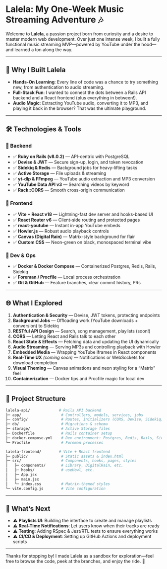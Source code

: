 # Lalela: My One-Week Music Streaming Adventure 🎶

Welcome to **Lalela**, a passion project born from curiosity and a desire to master modern web development. Over just one intense week, I built a fully functional music streaming MVP—powered by YouTube under the hood—and learned a ton along the way.

---

## 🚀 Why I Built Lalela

* **Hands-On Learning**: Every line of code was a chance to try something new, from authentication to audio streaming.
* **Full-Stack Fun**: I wanted to connect the dots between a Rails API backend and a React frontend (plus everything in between!).
* **Audio Magic**: Extracting YouTube audio, converting it to MP3, and playing it back in the browser? That was the ultimate playground.

---

## 🛠️ Technologies & Tools

### 🔧 Backend

* ✅ **Ruby on Rails (v8.0.2)** — API-centric with PostgreSQL
* ✅ **Devise & JWT** — Secure sign-up, login, and token revocation
* ✅ **Sidekiq & Redis** — Background jobs for heavy-lifting tasks
* ✅ **Active Storage** — File uploads & streaming
* ✅ **yt-dlp & FFmpeg** — YouTube audio extraction and MP3 conversion
* ✅ **YouTube Data API v3** — Searching videos by keyword
* ✅ **Rack::CORS** — Smooth cross-origin communication

### 🎨 Frontend

* ✅ **Vite + React v18** — Lightning-fast dev server and hooks-based UI
* ✅ **React Router v6** — Client-side routing and protected pages
* ✅ **react-youtube** — Instant in-app YouTube embeds
* ✅ **Howler.js** — Robust audio playback controls
* ✅ **Canvas (Digital Rain)** — Matrix-style background for flair
* ✅ **Custom CSS** — Neon-green on black, monospaced terminal vibe

### 🚀 Dev & Ops

* ✅ **Docker & Docker Compose** — Containerized Postgres, Redis, Rails, Sidekiq
* ✅ **Foreman / Procfile** — Local process orchestration
* ✅ **Git & GitHub** — Feature branches, clear commit history, PRs

---

## 🌐 What I Explored

1. **Authentication & Security** — Devise, JWT tokens, protecting endpoints
2. **Background Jobs** — Offloading work (YouTube downloads + conversion) to Sidekiq
3. **RESTful API Design** — Search, song management, playlists (soon!)
4. **CORS** — Letting React and Rails talk to each other
5. **React State & Effects** — Fetching data and updating the UI dynamically
6. **Audio Streaming** — Serving MP3s and controlling playback with Howler
7. **Embedded Media** — Wrapping YouTube iframes in React components
8. **Real-Time UX** *(coming soon)* — Notifications or WebSockets for download completion
9. **Visual Theming** — Canvas animations and neon styling for a “Matrix” feel
10. **Containerization** — Docker tips and Procfile magic for local dev

---

## 📁 Project Structure

```bash
lalela-api/             # Rails API backend
├─ app/                  # Controllers, models, services, jobs
├─ config/               # Routes, initializers (CORS, Devise, Sidekiq)
├─ db/                   # Migrations & schema
├─ storage/              # Active Storage files
├─ Dockerfile            # Rails container setup
├─ docker-compose.yml    # Dev environment: Postgres, Redis, Rails, Sidekiq
└─ Procfile              # Foreman processes

lalela-frontend/        # Vite + React frontend
├─ public/               # Static assets & index.html
├─ src/                  # Components, hooks, pages, styles
│   ├─ components/       # Library, DigitalRain, etc.
│   ├─ hooks/            # useHowl, etc.
│   ├─ App.jsx
│   ├─ main.jsx
│   └─ index.css         # Matrix-themed styles
└─ vite.config.js        # Vite configuration
```

---

## 🎯 What’s Next

* ⚠️ **Playlists UI**: Building the interface to create and manage playlists
* ⚠️ **Real-Time Notifications**: Let users know when their tracks are ready
* ⚠️ **Testing**: Adding RSpec & Jest/RTL tests to ensure everything works
* ⚠️ **CI/CD & Deployment**: Setting up GitHub Actions and deployment scripts

---

Thanks for stopping by! I made Lalela as a sandbox for exploration—feel free to browse the code, peek at the branches, and enjoy the ride. 🚀
